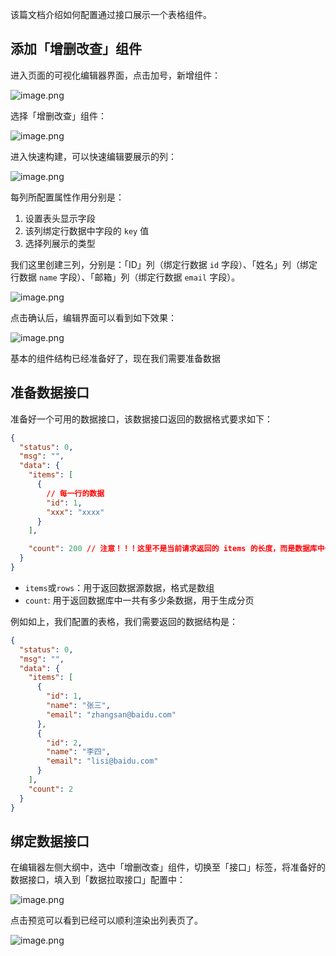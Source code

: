 该篇文档介绍如何配置通过接口展示一个表格组件。

## 添加「增删改查」组件

进入页面的可视化编辑器界面，点击加号，新增组件：

![image.png](https://bce.bdstatic.com/doc/bce-doc/ISUDA/image_aa64910.png)

选择「增删改查」组件：

![image.png](https://bce.bdstatic.com/doc/bce-doc/ISUDA/image_eee40e3.png)

进入快速构建，可以快速编辑要展示的列：

![image.png](https://bce.bdstatic.com/doc/bce-doc/ISUDA/image_d82b3b5.png)

每列所配置属性作用分别是：

1. 设置表头显示字段
2. 该列绑定行数据中字段的 `key` 值
3. 选择列展示的类型

我们这里创建三列，分别是：「ID」列（绑定行数据 `id` 字段）、「姓名」列（绑定行数据 `name` 字段）、「邮箱」列（绑定行数据 `email` 字段）。

![image.png](https://bce.bdstatic.com/doc/bce-doc/ISUDA/image_090ca54.png)

点击确认后，编辑界面可以看到如下效果：

![image.png](https://bce.bdstatic.com/doc/bce-doc/ISUDA/image_6736279.png)

基本的组件结构已经准备好了，现在我们需要准备数据

## 准备数据接口

准备好一个可用的数据接口，该数据接口返回的数据格式要求如下：

```json
{
  "status": 0,
  "msg": "",
  "data": {
    "items": [
      {
        // 每一行的数据
        "id": 1,
        "xxx": "xxxx"
      }
    ],

    "count": 200 // 注意！！！这里不是当前请求返回的 items 的长度，而是数据库中一共有多少条数据，用于生成分页组件
  }
}
```

- `items`或`rows`：用于返回数据源数据，格式是数组
- `count`: 用于返回数据库中一共有多少条数据，用于生成分页

例如如上，我们配置的表格，我们需要返回的数据结构是：

```json
{
  "status": 0,
  "msg": "",
  "data": {
    "items": [
      {
        "id": 1,
        "name": "张三",
        "email": "zhangsan@baidu.com"
      },
      {
        "id": 2,
        "name": "李四",
        "email": "lisi@baidu.com"
      }
    ],
    "count": 2
  }
}
```

## 绑定数据接口

在编辑器左侧大纲中，选中「增删改查」组件，切换至「接口」标签，将准备好的数据接口，填入到「数据拉取接口」配置中：

![image.png](https://bce.bdstatic.com/doc/bce-doc/ISUDA/image_a9de01f.png)

点击预览可以看到已经可以顺利渲染出列表页了。

![image.png](https://bce.bdstatic.com/doc/bce-doc/ISUDA/image_b8f7351.png)
